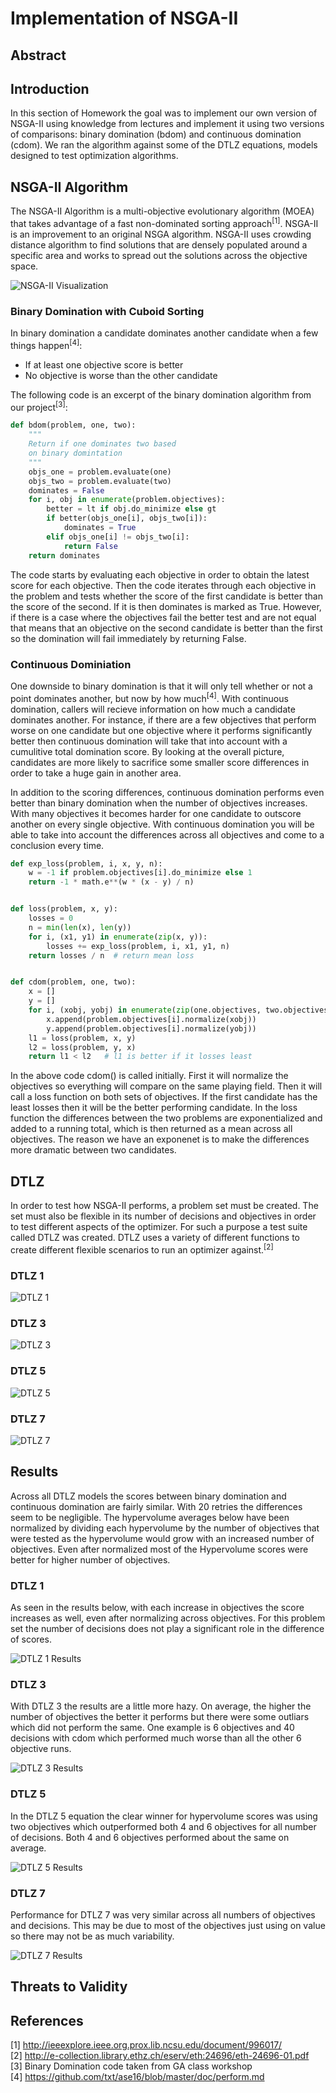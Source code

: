 # Implementation of NSGA-II

## Abstract

## Introduction
In this section of Homework the goal was to implement our own version of NSGA-II using knowledge from lectures and implement it
using two versions of comparisons: binary domination (bdom) and continuous domination (cdom). We ran the algorithm against some
of the DTLZ equations, models designed to test optimization algorithms.

## NSGA-II Algorithm
The NSGA-II Algorithm is a multi-objective evolutionary algorithm (MOEA) that takes advantage of a fast non-dominated sorting approach<sup>[1]</sup>.
NSGA-II is an improvement to an original NSGA algorithm. NSGA-II uses crowding distance algorithm to find solutions that are densely 
populated around a specific area and works to spread out the solutions across the objective space. 

![NSGA-II Visualization](http://i.imgur.com/VkbVbTi.gif)
### Binary Domination with Cuboid Sorting
In binary domination a candidate dominates another candidate when a few things happen<sup>[4]</sup>:

* If at least one objective score is better
* No objective is worse than the other candidate

The following code is an excerpt of the binary domination algorithm from our project<sup>[3]</sup>:

```python
def bdom(problem, one, two):
    """
    Return if one dominates two based
    on binary domintation
    """
    objs_one = problem.evaluate(one)
    objs_two = problem.evaluate(two)
    dominates = False
    for i, obj in enumerate(problem.objectives):
        better = lt if obj.do_minimize else gt
        if better(objs_one[i], objs_two[i]):
            dominates = True
        elif objs_one[i] != objs_two[i]:
            return False
    return dominates
```

The code starts by evaluating each objective in order to obtain the latest score for each objective. Then the code iterates through each objective in the problem and tests whether the score of the first candidate is better than the score of the second. If it is then dominates is marked as True. However, if there is a case where the objectives fail the better test and are not equal that means that an objective on the second candidate is better than the first so the domination will fail immediately by returning False.  

### Continuous Dominiation

One downside to binary domination is that it will only tell whether or not a point dominates another, but now by how much<sup>[4]</sup>. With continuous domination, callers will recieve information on how much a candidate dominates another. For instance, if there are a few objectives that perform worse on one candidate but one objective where it performs significantly better then continuous domination will take that into account with a cumulitive total domination score. By looking at the overall picture, candidates are more likely to sacrifice some smaller score differences in order to take a huge gain in another area. 

In addition to the scoring differences, continuous domination performs even better than binary domination when the number of objectives increases. With many objectives it becomes harder for one candidate to outscore another on every single objective. With continuous domination you will be able to take into account the differences across all objectives and come to a conclusion every time.

```python
def exp_loss(problem, i, x, y, n):
    w = -1 if problem.objectives[i].do_minimize else 1
    return -1 * math.e**(w * (x - y) / n)


def loss(problem, x, y):
    losses = 0
    n = min(len(x), len(y))
    for i, (x1, y1) in enumerate(zip(x, y)):
        losses += exp_loss(problem, i, x1, y1, n)
    return losses / n  # return mean loss


def cdom(problem, one, two):
    x = []
    y = []
    for i, (xobj, yobj) in enumerate(zip(one.objectives, two.objectives)):
        x.append(problem.objectives[i].normalize(xobj))
        y.append(problem.objectives[i].normalize(yobj))
    l1 = loss(problem, x, y)
    l2 = loss(problem, y, x)
    return l1 < l2   # l1 is better if it losses least
```

In the above code cdom() is called initially. First it will normalize the objectives so everything will compare on the same playing field. Then it will call a loss function on both sets of objectives. If the first candidate has the least losses then it will be the better performing candidate. In the loss function the differences between the two problems are exponentialized and added to a running total, which is then returned as a mean across all objectives. The reason we have an exponenet is to make the differences more dramatic between two candidates. 


## DTLZ
In order to test how NSGA-II performs, a problem set must be created. The set must also be flexible in its number of decisions and objectives in order to test different aspects of the optimizer. For such a purpose a test suite called DTLZ was created. DTLZ uses a variety of different functions to create different flexible scenarios to run an optimizer against.<sup>[2]</sup>

### DTLZ 1

![DTLZ 1](http://i.imgur.com/ZFzvySo.png)

### DTLZ 3

![DTLZ 3](http://i.imgur.com/p3i6aut.png)

### DTLZ 5

![DTLZ 5](http://i.imgur.com/4vflqVj.png)

### DTLZ 7

![DTLZ 7](http://i.imgur.com/1kYWjEh.png)

## Results
Across all DTLZ models the scores between binary domination and continuous domination are fairly similar. With 20 retries the differences seem to be negligible. The hypervolume averages below have been normalized by dividing each hypervolume by the number of objectives that were tested as the hypervolume would grow with an increased number of objectives. Even after normalized most of the Hypervolume scores were better for higher number of objectives. 

### DTLZ 1
As seen in the results below, with each increase in objectives the score increases as well, even after normalizing across objectives. For this problem set the number of decisions does not play a significant role in the difference of scores.

![DTLZ 1 Results](http://i.imgur.com/r1ZaDPo.png)

### DTLZ 3
With DTLZ 3 the results are a little more hazy. On average, the higher the number of objectives the better it performs but there were some outliars which did not perform the same. One example is 6 objectives and 40 decisions with cdom which performed much worse than all the other 6 objective runs. 

![DTLZ 3 Results](http://i.imgur.com/hTewiSb.png)

### DTLZ 5
In the DTLZ 5 equation the clear winner for hypervolume scores was using two objectives which outperformed both 4 and 6 objectives for all number of decisions. Both 4 and 6 objectives performed about the same on average. 

![DTLZ 5 Results](http://i.imgur.com/chHsvuW.png)

### DTLZ 7
Performance for DTLZ 7 was very similar across all numbers of objectives and decisions. This may be due to most of the objectives just using on value so there may not be as much variability. 

![DTLZ 7 Results](http://i.imgur.com/qbrxkEJ.png)

## Threats to Validity


## References
[1] http://ieeexplore.ieee.org.prox.lib.ncsu.edu/document/996017/
<br> [2] http://e-collection.library.ethz.ch/eserv/eth:24696/eth-24696-01.pdf
<br> [3] Binary Domination code taken from GA class workshop
<br> [4] https://github.com/txt/ase16/blob/master/doc/perform.md
